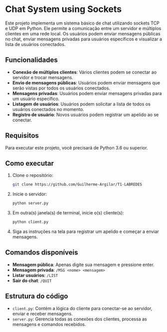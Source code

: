 # Chat System using Sockets

Este projeto implementa um sistema básico de chat utilizando sockets TCP e UDP em Python. Ele permite a comunicação entre um servidor e múltiplos clientes em uma rede local. Os usuários podem enviar mensagens públicas no chat, enviar mensagens privadas para usuários específicos e visualizar a lista de usuários conectados.

## Funcionalidades

- **Conexão de múltiplos clientes**: Vários clientes podem se conectar ao servidor e trocar mensagens.
- **Envio de mensagens públicas**: Usuários podem enviar mensagens que serão vistas por todos os usuários conectados.
- **Mensagens privadas**: Usuários podem enviar mensagens privadas para um usuário específico.
- **Listagem de usuários**: Usuários podem solicitar a lista de todos os usuários conectados no momento.
- **Registro de usuário**: Novos usuários podem registrar um apelido ao se conectar.

## Requisitos

Para executar este projeto, você precisará de Python 3.6 ou superior.

## Como executar

1. Clone o repositório:
    ```bash
    git clone https://github.com/Guilherme-Argilar/T1-LABREDES
    ```

2. Inicie o servidor:
    ```bash
    python server.py
    ```

3. Em outra(s) janela(s) de terminal, inicie o(s) cliente(s):
    ```bash
    python client.py
    ```

4. Siga as instruções na tela para registrar um apelido e começar a enviar mensagens.

## Comandos disponíveis

- **Mensagem pública**: Apenas digite sua mensagem e pressione enter.
- **Mensagem privada**: `/MSG <nome> <mensagem>`
- **Listar usuários**: `/LIST`
- **Sair do chat**: `/QUIT`

## Estrutura do código

- `client.py`: Contém a lógica do cliente para conectar-se ao servidor, enviar e receber mensagens.
- `server.py`: Gerencia todas as conexões dos clientes, processa as mensagens e comandos recebidos.
